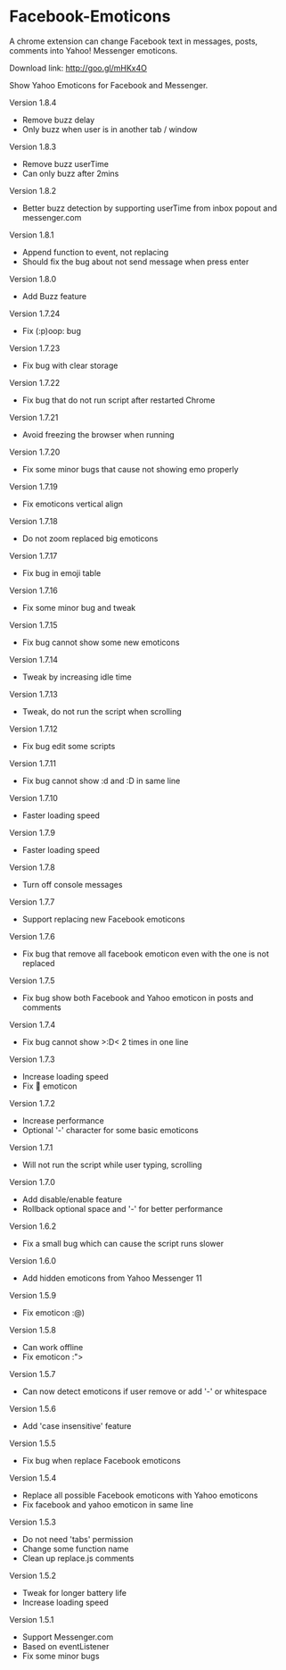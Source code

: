 # Facebook-Emoticons
A chrome extension can change Facebook text in messages, posts, comments into Yahoo! Messenger emoticons.

Download link: http://goo.gl/mHKx4O

Show Yahoo Emoticons for Facebook and Messenger.

Version 1.8.4
- Remove buzz delay
- Only buzz when user is in another tab / window

Version 1.8.3
- Remove buzz userTime
- Can only buzz after 2mins

Version 1.8.2
- Better buzz detection by supporting userTime from inbox popout and messenger.com

Version 1.8.1
- Append function to event, not replacing
- Should fix the bug about not send message when press enter

Version 1.8.0
- Add Buzz feature <ding>

Version 1.7.24
- Fix (:p)oop: bug

Version 1.7.23
- Fix bug with clear storage

Version 1.7.22
- Fix bug that do not run script after restarted Chrome

Version 1.7.21
- Avoid freezing the browser when running

Version 1.7.20
- Fix some minor bugs that cause not showing emo properly

Version 1.7.19
- Fix emoticons vertical align

Version 1.7.18
- Do not zoom replaced big emoticons

Version 1.7.17
- Fix bug in emoji table

Version 1.7.16
- Fix some minor bug and tweak

Version 1.7.15
- Fix bug cannot show some new emoticons

Version 1.7.14
- Tweak by increasing idle time

Version 1.7.13
- Tweak, do not run the script when scrolling

Version 1.7.12
- Fix bug edit some scripts

Version 1.7.11
- Fix bug cannot show :d and :D in same line

Version 1.7.10
- Faster loading speed

Version 1.7.9
- Faster loading speed

Version 1.7.8
- Turn off console messages

Version 1.7.7
- Support replacing new Facebook emoticons

Version 1.7.6
- Fix bug that remove all facebook emoticon even with the one is not replaced

Version 1.7.5
- Fix bug show both Facebook and Yahoo emoticon in posts and comments

Version 1.7.4
- Fix bug cannot show >:D< 2 times in one line

Version 1.7.3
- Increase loading speed
- Fix :poop: emoticon

Version 1.7.2
- Increase performance
- Optional '-' character for some basic emoticons

Version 1.7.1
- Will not run the script while user typing, scrolling

Version 1.7.0
- Add disable/enable feature
- Rollback optional space and '-' for better performance

Version 1.6.2
- Fix a small bug which can cause the script runs slower

Version 1.6.0
- Add hidden emoticons from Yahoo Messenger 11

Version 1.5.9
- Fix emoticon :@)

Version 1.5.8
- Can work offline
- Fix emoticon :">

Version 1.5.7
- Can now detect emoticons if user remove or add '-' or whitespace

Version 1.5.6
- Add 'case insensitive' feature

Version 1.5.5
- Fix bug when replace Facebook emoticons

Version 1.5.4
- Replace all possible Facebook emoticons with Yahoo emoticons
- Fix facebook and yahoo emoticon in same line

Version 1.5.3
- Do not need 'tabs' permission
- Change some function name
- Clean up replace.js comments

Version 1.5.2
- Tweak for longer battery life
- Increase loading speed

Version 1.5.1
- Support Messenger.com
- Based on eventListener
- Fix some minor bugs
